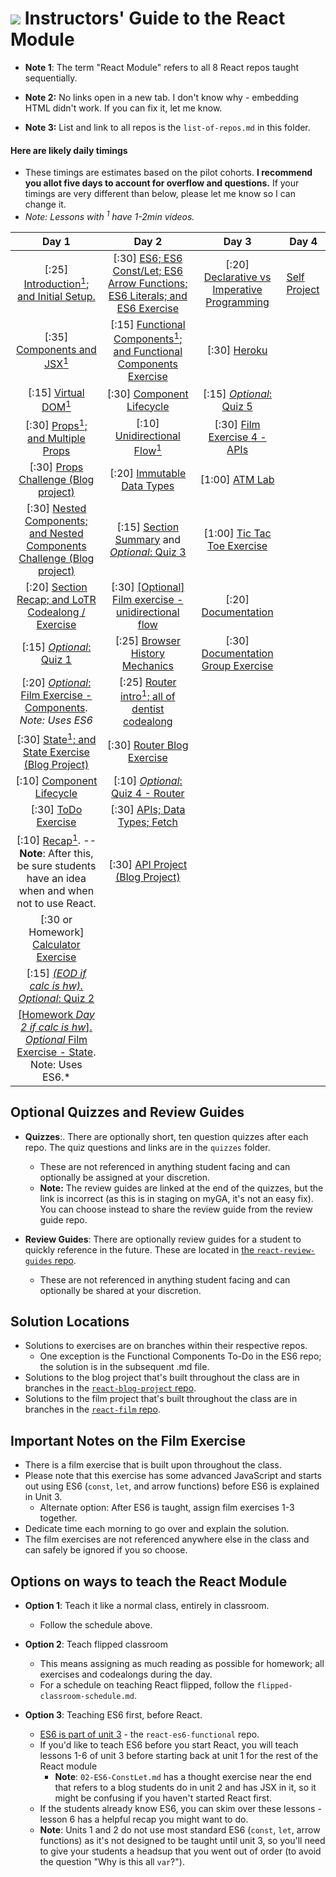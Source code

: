 # ![](https://ga-dash.s3.amazonaws.com/production/assets/logo-9f88ae6c9c3871690e33280fcf557f33.png) Instructors' Guide to the React Module

- **Note 1**: The term "React Module" refers to all 8 React repos taught sequentially.

- **Note 2:** No links open in a new tab. I don't know why - embedding HTML didn't work. If you can fix it, let me know.

- **Note 3:** List and link to all repos is the `list-of-repos.md` in this folder.

#### Here are likely daily timings
- These timings are estimates based on the pilot cohorts. **I recommend you allot five days to account for overflow and questions.** If your timings are very different than below, please let me know so I can change it.
- *Note: Lessons with <sup>1</sup> have 1-2min videos.*

|                                                                **Day 1**                                                                	|                                                     **Day 2**                                                     	|                                        **Day 3**                                        	|                                         **Day 4**                                        	|
|:---------------------------------------------------------------------------------------------------------------------------------------:	|:-----------------------------------------------------------------------------------------------------------------:	|:---------------------------------------------------------------------------------------:	|-----------------------------------------------	|
| [:25] [Introduction<sup>1</sup>; and Initial Setup.](../../../react-intro)                                                                        	|  [:30] [ES6; ES6 Const/Let; ES6 Arrow Functions; ES6 Literals; and ES6 Exercise](../../../react-es6-functional) 	| [:20] [Declarative vs Imperative Programming](../../../react-apis-heroku-declarative) 	| [Self Project](../../../react-self-project) 	|
| [:35] [Components and JSX<sup>1</sup>](../../../react-intro)                                                                         	|         [:15] [Functional Components<sup>1</sup>; and Functional Components Exercise](../../../react-es6-functional)        	|                                [:30] [Heroku](../../../react-apis-heroku-declarative) 	|                                               	|
| [:15]  [Virtual DOM<sup>1</sup>](../../../react-intro)                                                                                     	|                            [:30] [Component Lifecycle](../../../react-es6-functional)                           	|                                       [:15] [*Optional*: Quiz 5](quizzes/quiz-5-after-heroku.md) 	|                                               	|
| [:30] [Props<sup>1</sup>; and Multiple Props](../../../react-intro)                                                  	| [:10] [Unidirectional Flow<sup>1</sup>](../../../react-es6-functional)                                                      	| [:30] [Film Exercise 4 - APIs](../../../react-apis-heroku-declarative)     	|                                               	|
| [:30] [Props Challenge (Blog project)](../../../react-intro)                                                                          	| [:20] [Immutable Data Types](../../../react-es6-functional)                                                     	| [1:00] [ATM Lab](../../../react-atm)                                                  	|                                               	|
| [:30] [Nested Components; and Nested Components Challenge (Blog project)](../../../react-intro)                                       	| [:15] [Section Summary](../../../react-es6-functional) and [*Optional*: Quiz 3](quizzes/quiz-3-after-immutable-data.md)      	| [1:00] [Tic Tac Toe Exercise](../../../react-tictactoe)                              	|                                               	|
| [:20] [Section Recap; and LoTR Codealong / Exercise](../../../react-intro)                                                              	| [:30] [[Optional] Film exercise - unidirectional flow](../../../react-es6-functional)                           	| [:20] [Documentation](../../../react-documentation)                                   	|                                               	|
| [:15] [*Optional*: Quiz 1](quizzes/quiz-1-after-LoTR.md)                                                                            	| [:25] [Browser History Mechanics](../../../react-router) 	| [:30] [Documentation Group Exercise](../../../react-documentation)                    	|                                               	|
| [:20] [*Optional*: Film Exercise - Components](../../../react-intro). *Note: Uses ES6*       	| [:25] [Router intro<sup>1</sup>; all of dentist codealong](../../../react-router)                                           	|                                                                                         	|                                               	|
| [:30] [State<sup>1</sup>; and State Exercise (Blog Project)](../../../react-state-exercises)                                                      	| [:30] [Router Blog Exercise](../../../react-router)                                                             	|                                                                                         	|                                               	|
| [:10] [Component Lifecycle](../../../react-state-exercises)                                                                           	| [:10] [*Optional*: Quiz 4 - Router](quizzes/quiz-4-after-router-exercise.md)                                                        	|                                                                                         	|                                               	|
| [:30] [ToDo Exercise](../../../react-state-exercises)                                                                                 	| [:30] [APIs; Data Types; Fetch](../../../react-apis-heroku-declarative)                                         	|                                                                                         	|                                               	|
| [:10] [Recap<sup>1</sup>](../../../react-state-exercises). -- **Note**: After this, be sure students have an idea when and when not to use React. 	| [:30] [API Project (Blog Project)](../../../react-apis-heroku-declarative)                                                	|                                                                                         	|                                               	|
| [:30 or Homework] [Calculator Exercise](../../../react-state-exercises)                                                              	|                                     	|                                                                                         	|                                               	|
| [:15] [*(EOD if calc is hw).* *Optional*: Quiz 2](quizzes/quiz-2-after-calculator.md)                                                                	|                                                                                         	|                                                                                         	|                                               	|
| [[Homework *Day 2 if calc is hw*]. *Optional* Film Exercise - State](../../../react-state-exercises). Note: Uses ES6.*                    	|                                                                                                                   	|                                                                                         	|                                               	|

## Optional Quizzes and Review Guides

- **Quizzes**:. There are optionally short, ten question quizzes after each repo. The quiz questions and links are in the `quizzes` folder.
  - These are not referenced in anything student facing and can optionally be assigned at your discretion.
  - **Note:** The review guides are linked at the end of the quizzes, but the link is incorrect (as this is in staging on myGA, it's not an easy fix). You can choose instead to share the review guide from the review guide repo.

- **Review Guides**: There are optionally review guides for a student to quickly reference in the future. These are located in [the `react-review-guides` repo](../../../react-review-guides/).
  - These are not referenced in anything student facing and can optionally be shared at your discretion.

## Solution Locations
- Solutions to exercises are on branches within their respective repos.
  - One exception is the Functional Components To-Do in the ES6 repo; the solution is in the subsequent .md file.
- Solutions to the blog project that's built throughout the class are in branches in the [`react-blog-project` repo](../../../react-blog-project).
- Solutions to the film project that's built throughout the class are in branches in the [`react-film` repo](../../../react-film).

## Important Notes on the Film Exercise
- There is a film exercise that is built upon throughout the class.
- Please note that this exercise has some advanced JavaScript and starts out using ES6 (`const`, `let`, and arrow functions) before ES6 is explained in Unit 3.
  - Alternate option: After ES6 is taught, assign film exercises 1-3 together.
- Dedicate time each morning to go over and explain the solution.
- The film exercises are not referenced anywhere else in the class and can safely be ignored if you so choose.

## Options on ways to teach the React Module

- **Option 1**: Teach it like a normal class, entirely in classroom.
  - Follow the schedule above.


- **Option 2**: Teach flipped classroom
  - This means assigning as much reading as possible for homework; all exercises and codealongs during the day.
  - For a schedule on teaching React flipped, follow the `flipped-classroom-schedule.md`.


- **Option 3**: Teaching ES6 first, before React.
  - [ES6 is part of unit 3](../../../react-es6-functional/) - the `react-es6-functional` repo.
  - If you'd like to teach ES6 before you start React, you will teach lessons 1-6 of unit 3 before starting back at unit 1 for the rest of the React module
      - **Note**: `02-ES6-ConstLet.md` has a thought exercise near the end that refers to a blog students do in unit 2 and has JSX in it, so it might be confusing if you haven't started React first.
  - If the students already know ES6, you can skim over these lessons - lesson 6 has a helpful recap you might want to do.
  - **Note**: Units 1 and 2 do not use most standard ES6 (`const`, `let`, arrow functions) as it's not designed to be taught until unit 3, so you'll need to give your students a headsup that you went out of order (to avoid the question "Why is this all `var`?").
